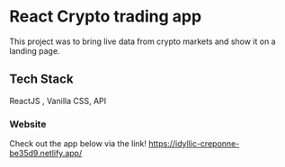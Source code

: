 # React Crypto trading app

This project was to bring live data from crypto markets and show it on a landing page.

## Tech Stack

ReactJS , Vanilla CSS, API

### Website

Check out the app below via the link!
https://idyllic-creponne-be35d9.netlify.app/


